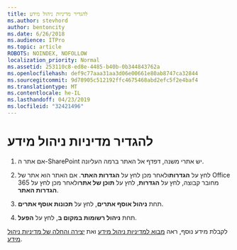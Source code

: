 ```yaml
---
title: להגדיר מדיניות ניהול מידע
ms.author: stevhord
author: bentoncity
ms.date: 6/26/2018
ms.audience: ITPro
ms.topic: article
ROBOTS: NOINDEX, NOFOLLOW
localization_priority: Normal
ms.assetid: 253110c8-ed8e-4485-b40b-0b344843762a
ms.openlocfilehash: def9c77aaa31aa3d06e00661e80ab8747ca32844
ms.sourcegitcommit: 9d78905c512192ffc4675468abd2efc5f2e4baf4
ms.translationtype: MT
ms.contentlocale: he-IL
ms.lasthandoff: 04/23/2019
ms.locfileid: "32421496"
---
```

# <a name="set-up-information-management-policies"></a>להגדיר מדיניות ניהול מידע

1. אם אתר ה-SharePoint יש אתרי משנה, דפדף אל האתר ברמה העליונה.
    
2. לחץ על **הגדרות**ולאחר מכן לחץ על **הגדרות האתר**. אם האתר הוא אתר של Office 365 מחובר קבוצה, לחץ על **הגדרות**, לחץ על **תוכן של אתר**ולאחר מכן לחץ על **הגדרות האתר**.
    
3. תחת **ניהול אוסף אתרים**, לחץ על **תכונות אוסף אתרים**.
    
4. תחת **ניהול רשומות במקום ב**, לחץ על **הפעל**.
    
לקבלת מידע נוסף, ראה [מבוא למדיניות ניהול מידע](https://go.microsoft.com/fwlink/?linkid=404239) ואת [יצירה והחלה של מדיניות ניהול מידע](https://go.microsoft.com/fwlink/?linkid=2003916).
  

